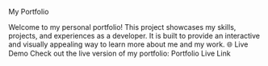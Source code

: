 My Portfolio


Welcome to my personal portfolio! This project showcases my skills, projects, and experiences as a developer. It is built to provide an interactive and visually appealing way to learn more about me and my work.
🌐 Live Demo
Check out the live version of my portfolio:
Portfolio Live Link